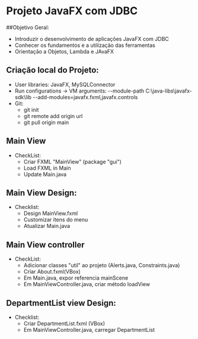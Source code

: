# Projeto JavaFX com JDBC 
##Objetivo Geral:
- Introduzir o desenvolvimento de aplicações JavaFX com JDBC
- Conhecer os fundamentos e a utilização das ferramentas
- Orientação a Objetos, Lambda e JAvaFX

## Criação local do Projeto:
- User libraries: JavaFX, MySQLConnector
- Run configurations -> VM arguments: --module-path C:\java-libs\javafx-sdk\lib --add-modules=javafx.fxml,javafx.controls 
- Git:
  + git init
  + git remote add origin url
  + git pull origin main

## Main View
+ CheckList:
  - Criar FXML "MainView" (package "gui")
  - Load FXML in Main
  - Update Main.java 

## Main View Design:
+ Checklist:
  - Design MainView.fxml
  - Customizar itens do menu
  - Atualizar Main.java

## Main View controller
+ CheckList:
  - Adicionar classes "util" ao projeto (Alerts.java, Constraints.java)
  - Criar About.fxml(VBox)
  - Em Main.java, expor referencia mainScene
  - Em MainViewController.java, criar método loadView 

## DepartmentList view Design:
+ Checklist:
  - Criar DepartmentList.fxml (VBox)
  - Em MainViewController.java, carregar DepartmentList

